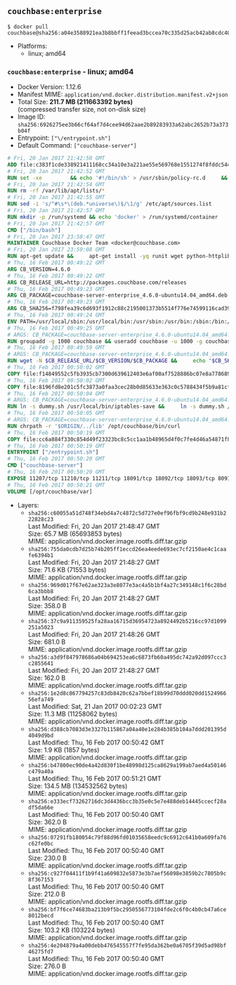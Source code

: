 ## `couchbase:enterprise`

```console
$ docker pull couchbase@sha256:a04e3588921ea3b8bbff1feead3bccea70c335d25acb42ab8cdc400875685bb9
```

-	Platforms:
	-	linux; amd64

### `couchbase:enterprise` - linux; amd64

-	Docker Version: 1.12.6
-	Manifest MIME: `application/vnd.docker.distribution.manifest.v2+json`
-	Total Size: **211.7 MB (211663392 bytes)**  
	(compressed transfer size, not on-disk size)
-	Image ID: `sha256:6926275ee3b66cf64af7d4cee94d62aae2b89283933a62abc2652b73a373b04f`
-	Entrypoint: `["\/entrypoint.sh"]`
-	Default Command: `["couchbase-server"]`

```dockerfile
# Fri, 20 Jan 2017 21:42:50 GMT
ADD file:c383f1cde338921411168cc34a10e3a221ae55e569768e1551274f8fddc54415 in / 
# Fri, 20 Jan 2017 21:42:52 GMT
RUN set -xe 		&& echo '#!/bin/sh' > /usr/sbin/policy-rc.d 	&& echo 'exit 101' >> /usr/sbin/policy-rc.d 	&& chmod +x /usr/sbin/policy-rc.d 		&& dpkg-divert --local --rename --add /sbin/initctl 	&& cp -a /usr/sbin/policy-rc.d /sbin/initctl 	&& sed -i 's/^exit.*/exit 0/' /sbin/initctl 		&& echo 'force-unsafe-io' > /etc/dpkg/dpkg.cfg.d/docker-apt-speedup 		&& echo 'DPkg::Post-Invoke { "rm -f /var/cache/apt/archives/*.deb /var/cache/apt/archives/partial/*.deb /var/cache/apt/*.bin || true"; };' > /etc/apt/apt.conf.d/docker-clean 	&& echo 'APT::Update::Post-Invoke { "rm -f /var/cache/apt/archives/*.deb /var/cache/apt/archives/partial/*.deb /var/cache/apt/*.bin || true"; };' >> /etc/apt/apt.conf.d/docker-clean 	&& echo 'Dir::Cache::pkgcache ""; Dir::Cache::srcpkgcache "";' >> /etc/apt/apt.conf.d/docker-clean 		&& echo 'Acquire::Languages "none";' > /etc/apt/apt.conf.d/docker-no-languages 		&& echo 'Acquire::GzipIndexes "true"; Acquire::CompressionTypes::Order:: "gz";' > /etc/apt/apt.conf.d/docker-gzip-indexes 		&& echo 'Apt::AutoRemove::SuggestsImportant "false";' > /etc/apt/apt.conf.d/docker-autoremove-suggests
# Fri, 20 Jan 2017 21:42:54 GMT
RUN rm -rf /var/lib/apt/lists/*
# Fri, 20 Jan 2017 21:42:55 GMT
RUN sed -i 's/^#\s*\(deb.*universe\)$/\1/g' /etc/apt/sources.list
# Fri, 20 Jan 2017 21:42:57 GMT
RUN mkdir -p /run/systemd && echo 'docker' > /run/systemd/container
# Fri, 20 Jan 2017 21:42:57 GMT
CMD ["/bin/bash"]
# Fri, 20 Jan 2017 23:58:47 GMT
MAINTAINER Couchbase Docker Team <docker@couchbase.com>
# Fri, 20 Jan 2017 23:59:08 GMT
RUN apt-get update &&     apt-get install -yq runit wget python-httplib2 chrpath     lsof lshw sysstat net-tools numactl  &&     apt-get autoremove && apt-get clean &&     rm -rf /var/lib/apt/lists/* /tmp/* /var/tmp/*
# Thu, 16 Feb 2017 00:49:22 GMT
ARG CB_VERSION=4.6.0
# Thu, 16 Feb 2017 00:49:22 GMT
ARG CB_RELEASE_URL=http://packages.couchbase.com/releases
# Thu, 16 Feb 2017 00:49:23 GMT
ARG CB_PACKAGE=couchbase-server-enterprise_4.6.0-ubuntu14.04_amd64.deb
# Thu, 16 Feb 2017 00:49:23 GMT
ARG CB_SHA256=f798fea39c6d693f1912c88c2195001373b5514f776e74599116cad392739028
# Thu, 16 Feb 2017 00:49:24 GMT
ENV PATH=/usr/local/sbin:/usr/local/bin:/usr/sbin:/usr/bin:/sbin:/bin:/opt/couchbase/bin:/opt/couchbase/bin/tools:/opt/couchbase/bin/install
# Thu, 16 Feb 2017 00:49:25 GMT
# ARGS: CB_PACKAGE=couchbase-server-enterprise_4.6.0-ubuntu14.04_amd64.deb CB_RELEASE_URL=http://packages.couchbase.com/releases CB_SHA256=f798fea39c6d693f1912c88c2195001373b5514f776e74599116cad392739028 CB_VERSION=4.6.0
RUN groupadd -g 1000 couchbase && useradd couchbase -u 1000 -g couchbase -M
# Thu, 16 Feb 2017 00:49:59 GMT
# ARGS: CB_PACKAGE=couchbase-server-enterprise_4.6.0-ubuntu14.04_amd64.deb CB_RELEASE_URL=http://packages.couchbase.com/releases CB_SHA256=f798fea39c6d693f1912c88c2195001373b5514f776e74599116cad392739028 CB_VERSION=4.6.0
RUN wget -N $CB_RELEASE_URL/$CB_VERSION/$CB_PACKAGE &&     echo "$CB_SHA256  $CB_PACKAGE" | sha256sum -c - &&     dpkg -i ./$CB_PACKAGE && rm -f ./$CB_PACKAGE
# Thu, 16 Feb 2017 00:50:02 GMT
COPY file:f14849552c5fb3935cb7300d639612403e6af00af7528886bc07e8a778689a7e in /etc/service/couchbase-server/run 
# Thu, 16 Feb 2017 00:50:02 GMT
COPY file:8196fd8e201c5fc3873a0faa3cec28b0d85633e363c0c5788434f5b9a81cfa5b in /usr/local/bin/ 
# Thu, 16 Feb 2017 00:50:04 GMT
# ARGS: CB_PACKAGE=couchbase-server-enterprise_4.6.0-ubuntu14.04_amd64.deb CB_RELEASE_URL=http://packages.couchbase.com/releases CB_SHA256=f798fea39c6d693f1912c88c2195001373b5514f776e74599116cad392739028 CB_VERSION=4.6.0
RUN ln -s dummy.sh /usr/local/bin/iptables-save &&     ln -s dummy.sh /usr/local/bin/lvdisplay &&     ln -s dummy.sh /usr/local/bin/vgdisplay &&     ln -s dummy.sh /usr/local/bin/pvdisplay
# Thu, 16 Feb 2017 00:50:05 GMT
# ARGS: CB_PACKAGE=couchbase-server-enterprise_4.6.0-ubuntu14.04_amd64.deb CB_RELEASE_URL=http://packages.couchbase.com/releases CB_SHA256=f798fea39c6d693f1912c88c2195001373b5514f776e74599116cad392739028 CB_VERSION=4.6.0
RUN chrpath -r '$ORIGIN/../lib' /opt/couchbase/bin/curl
# Thu, 16 Feb 2017 00:50:19 GMT
COPY file:cc6a884f330c854d49f23323bc8c5cc1aa1b48965d4f0c7fe4d46a54871f866f in / 
# Thu, 16 Feb 2017 00:50:19 GMT
ENTRYPOINT ["/entrypoint.sh"]
# Thu, 16 Feb 2017 00:50:20 GMT
CMD ["couchbase-server"]
# Thu, 16 Feb 2017 00:50:20 GMT
EXPOSE 11207/tcp 11210/tcp 11211/tcp 18091/tcp 18092/tcp 18093/tcp 8091/tcp 8092/tcp 8093/tcp 8094/tcp
# Thu, 16 Feb 2017 00:50:21 GMT
VOLUME [/opt/couchbase/var]
```

-	Layers:
	-	`sha256:c60055a51d748f34ebd4a7c4872c5d727e0ef96fbf9cd9b248e931b222828c23`  
		Last Modified: Fri, 20 Jan 2017 21:48:47 GMT  
		Size: 65.7 MB (65693853 bytes)  
		MIME: application/vnd.docker.image.rootfs.diff.tar.gzip
	-	`sha256:755da0cdb7d25b74b205ff1eccd26ea4eede693ec7cf2150ae4c1caafe6394b1`  
		Last Modified: Fri, 20 Jan 2017 21:48:27 GMT  
		Size: 71.6 KB (71553 bytes)  
		MIME: application/vnd.docker.image.rootfs.diff.tar.gzip
	-	`sha256:969d017f67e62ae323a3e8077e3ac4a5b1bf4a27c349148c1f6c28bd6ca3bbb8`  
		Last Modified: Fri, 20 Jan 2017 21:48:27 GMT  
		Size: 358.0 B  
		MIME: application/vnd.docker.image.rootfs.diff.tar.gzip
	-	`sha256:37c9a911359525fa28aa16715d36954723a8924492b5216cc97d1099251a5023`  
		Last Modified: Fri, 20 Jan 2017 21:48:26 GMT  
		Size: 681.0 B  
		MIME: application/vnd.docker.image.rootfs.diff.tar.gzip
	-	`sha256:a3d9f847978686a04b694253ea6c6873fb60a495dc742a92d097ccc3c2855641`  
		Last Modified: Fri, 20 Jan 2017 21:48:27 GMT  
		Size: 162.0 B  
		MIME: application/vnd.docker.image.rootfs.diff.tar.gzip
	-	`sha256:1e2d8c867794257c83db8420c62a7bbef18b99d70ddd020dd152496656efa749`  
		Last Modified: Sat, 21 Jan 2017 00:02:23 GMT  
		Size: 11.3 MB (11258062 bytes)  
		MIME: application/vnd.docker.image.rootfs.diff.tar.gzip
	-	`sha256:d388cb7083d3e3327b115867a04a40e1e284b385b104a7ddd201395d4049d9bd`  
		Last Modified: Thu, 16 Feb 2017 00:50:42 GMT  
		Size: 1.9 KB (1857 bytes)  
		MIME: application/vnd.docker.image.rootfs.diff.tar.gzip
	-	`sha256:b47800ec90de4a42d830f1be48998d125ca8629a199ab7aed4a50146c479a40a`  
		Last Modified: Thu, 16 Feb 2017 00:51:21 GMT  
		Size: 134.5 MB (134532562 bytes)  
		MIME: application/vnd.docker.image.rootfs.diff.tar.gzip
	-	`sha256:e333ecf73262716dc3d4436bcc3b35e0c5e7e488deb14445ccecf28adf5da66e`  
		Last Modified: Thu, 16 Feb 2017 00:50:40 GMT  
		Size: 362.0 B  
		MIME: application/vnd.docker.image.rootfs.diff.tar.gzip
	-	`sha256:07291fb180054c79f88d96fd01035658eedc9c6912c641b0a609fa76c62fe0bc`  
		Last Modified: Thu, 16 Feb 2017 00:50:40 GMT  
		Size: 230.0 B  
		MIME: application/vnd.docker.image.rootfs.diff.tar.gzip
	-	`sha256:c927f04411f1b9f41a609832e5873e3b7aef56098e3859b2c7805b9c8f367153`  
		Last Modified: Thu, 16 Feb 2017 00:50:40 GMT  
		Size: 212.0 B  
		MIME: application/vnd.docker.image.rootfs.diff.tar.gzip
	-	`sha256:bf7f6ce74683ba213b9f5bc2950556773104fde2c6f0c4b0cb47a6ce8012becd`  
		Last Modified: Thu, 16 Feb 2017 00:50:40 GMT  
		Size: 103.2 KB (103224 bytes)  
		MIME: application/vnd.docker.image.rootfs.diff.tar.gzip
	-	`sha256:4e204879a4a00debb476545557f7fe95da362be0a6705f39d5ad98bf46275fd7`  
		Last Modified: Thu, 16 Feb 2017 00:50:40 GMT  
		Size: 276.0 B  
		MIME: application/vnd.docker.image.rootfs.diff.tar.gzip
